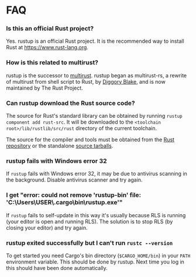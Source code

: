 # FAQ

### Is this an official Rust project?

Yes. rustup is an official Rust project. It is the recommended way to install
Rust at https://www.rust-lang.org.

### How is this related to multirust?

rustup is the successor to [multirust]. rustup began as multirust-rs, a
rewrite of multirust from shell script to Rust, by [Diggory Blake], and is now
maintained by The Rust Project.

[multirust]: https://github.com/brson/multirust
[Diggory Blake]: https://github.com/Diggsey

### Can rustup download the Rust source code?

The source for Rust's standard library can be obtained by running `rustup
component add rust-src`. It will be downloaded to the `<toolchain
root>/lib/rustlib/src/rust` directory of the current toolchain.

The source for the compiler and tools must be obtained from the [Rust
repository] or the standalone [source tarballs].

[rust repository]: https://github.com/rust-lang/rust/
[source tarballs]: https://forge.rust-lang.org/infra/other-installation-methods.html#source-code

### rustup fails with Windows error 32

If `rustup` fails with Windows error 32, it may be due to antivirus scanning
in the background. Disable antivirus scanner and try again.

### I get "error: could not remove 'rustup-bin' file: 'C:\Users\USER\\.cargo\bin\rustup.exe'"

If `rustup` fails to self-update in this way it's usually because RLS is
running (your editor is open and running RLS). The solution is to stop RLS (by
closing your editor) and try again.

### rustup exited successfully but I can't run `rustc --version`

To get started you need Cargo's bin directory (`$CARGO_HOME/bin`) in your
`PATH` environment variable. This should be done by rustup. Next time you log
in this should have been done automatically.
